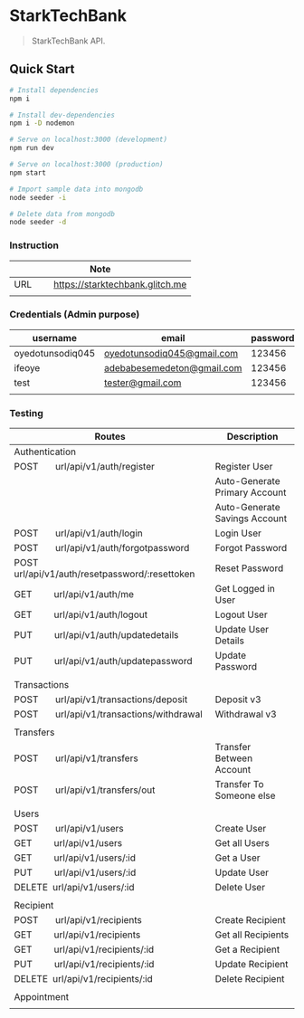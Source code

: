 # StarkTechBank

> StarkTechBank API.

## Quick Start

```bash
# Install dependencies
npm i

# Install dev-dependencies
npm i -D nodemon

# Serve on localhost:3000 (development)
npm run dev

# Serve on localhost:3000 (production)
npm start

# Import sample data into mongodb
node seeder -i

# Delete data from mongodb
node seeder -d
```

### Instruction

| Note                                                            |
| --------------------------------------------------------------- |
| URL &nbsp; &nbsp; &nbsp; &nbsp; https://starktechbank.glitch.me |
|                                                                 |

### Credentials (Admin purpose)

| username         | email                      | password |
| ---------------- | -------------------------- | -------- |
| oyedotunsodiq045 | oyedotunsodiq045@gmail.com | 123456   |
| ifeoye           | adebabesemedeton@gmail.com | 123456   |
| test             | tester@gmail.com           | 123456   |
|                  |                            |          |

### Testing

| Routes                                                               | Description                   |
| -------------------------------------------------------------------- | ----------------------------- |
| Authentication                                                       |                               |
| POST &nbsp; &nbsp; &nbsp; url/api/v1/auth/register                   | Register User                 |
|                                                                      | Auto-Generate Primary Account |
|                                                                      | Auto-Generate Savings Account |
| POST &nbsp; &nbsp; &nbsp; url/api/v1/auth/login                      | Login User                    |
| POST &nbsp; &nbsp; &nbsp; url/api/v1/auth/forgotpassword             | Forgot Password               |
| POST &nbsp; &nbsp; &nbsp; url/api/v1/auth/resetpassword/:resettoken  | Reset Password                |
| GET &nbsp; &nbsp; &nbsp; &nbsp; url/api/v1/auth/me                   | Get Logged in User            |
| GET &nbsp; &nbsp; &nbsp; &nbsp; url/api/v1/auth/logout               | Logout User                   |
| PUT &nbsp; &nbsp; &nbsp; &nbsp; url/api/v1/auth/updatedetails        | Update User Details           |
| PUT &nbsp; &nbsp; &nbsp; &nbsp; url/api/v1/auth/updatepassword       | Update Password               |
|                                                                      |                               |
| Transactions                                                         |                               |
| POST &nbsp; &nbsp; &nbsp; url/api/v1/transactions/deposit            | Deposit v3                    |
| POST &nbsp; &nbsp; &nbsp; url/api/v1/transactions/withdrawal         | Withdrawal v3                 |
|                                                                      |                               |
| Transfers                                                            |                               |
| POST &nbsp; &nbsp; &nbsp; url/api/v1/transfers                       | Transfer Between Account      |
| POST &nbsp; &nbsp; &nbsp; url/api/v1/transfers/out                   | Transfer To Someone else      |
|                                                                      |                               |
| Users                                                                |                               |
| POST &nbsp; &nbsp; &nbsp; url/api/v1/users                           | Create User                   |
| GET &nbsp; &nbsp; &nbsp; &nbsp; url/api/v1/users                     | Get all Users                 |
| GET &nbsp; &nbsp; &nbsp; &nbsp; url/api/v1/users/:id                 | Get a User                    |
| PUT &nbsp; &nbsp; &nbsp; &nbsp; url/api/v1/users/:id                 | Update User                   |
| DELETE &nbsp;url/api/v1/users/:id                                    | Delete User                   |
|                                                                      |                               |
| Recipient                                                            |                               |
| POST &nbsp; &nbsp; &nbsp; url/api/v1/recipients                      | Create Recipient              |
| GET &nbsp; &nbsp; &nbsp; &nbsp; url/api/v1/recipients                | Get all Recipients            |
| GET &nbsp; &nbsp; &nbsp; &nbsp; url/api/v1/recipients/:id            | Get a Recipient               |
| PUT &nbsp; &nbsp; &nbsp; &nbsp; url/api/v1/recipients/:id            | Update Recipient              |
| DELETE &nbsp;url/api/v1/recipients/:id                               | Delete Recipient              |
|                                                                      |                               |
| Appointment                                                          |                               |
|                                                                      |                               |
